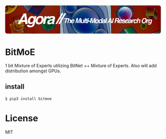 [![Multi-Modality](agorabanner.png)](https://discord.gg/qUtxnK2NMf)

# BitMoE
1 bit Mixture of Experts utilizing BitNet ++ Mixture of Experts. Also will add distribution amongst GPUs.

## install
`$ pip3 install bitmoe`


# License
MIT
